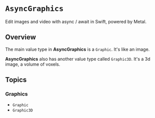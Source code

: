 # ``AsyncGraphics``

Edit images and video with async / await in Swift, powered by Metal.

## Overview

The main value type in **AsyncGraphics** is a ``Graphic``. It's like an image.

**AsyncGraphics** also has another value type called ``Graphic3D``. It's a 3d image, a volume of voxels. 

## Topics

### Graphics

- ``Graphic``
- ``Graphic3D``
